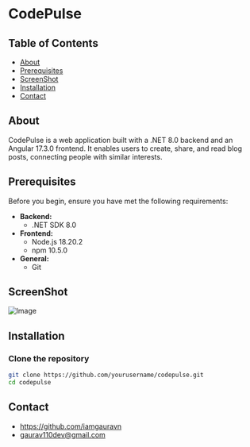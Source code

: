 # CodePulse
   
## Table of Contents

- [About](#about)
- [Prerequisites](#prerequisites)
- [ScreenShot](#screenshot)
- [Installation](#installation)
- [Contact](#contact)

## About

CodePulse is a web application built with a .NET 8.0 backend and an Angular 17.3.0 frontend. It enables users to create, share, and read blog posts, connecting people with similar interests.

## Prerequisites

Before you begin, ensure you have met the following requirements:

- **Backend:**
  - .NET SDK 8.0
- **Frontend:**
  - Node.js 18.20.2
  - npm 10.5.0
- **General:**
  - Git

## ScreenShot

![Image](https://github.com/iamgauravn/codepluse/assets/80909649/e69e929a-f5ad-49bf-8c29-f68fb7f508eb)


## Installation

### Clone the repository

```bash
git clone https://github.com/yourusername/codepulse.git
cd codepulse
```

## Contact

   - https://github.com/iamgauravn
   - gaurav110dev@gmail.com

